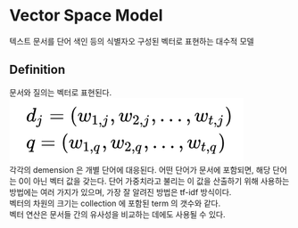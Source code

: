 # Vector Space Model
텍스트 문서를 단어 색인 등의 식별자오 구성된 벡터로 표현하는 대수적 모델

## Definition
문서와 질의는 벡터로 표현된다. </br>
<img src="./images/vector.png"/>
</br>
각각의 demension 은 개별 단어에 대응된다. 어떤 단어가 문서에 포함되면, 해당 단어는 0이 아닌 벡터 값을 갖는다. 
단어 가중치라고 불리는 이 값을 산출하기 위해 사용하는 방법에는 여러 가지가 있으며, 가장 잘 알려진 방법은 tf-idf 방식이다. </br>
벡터의 차원의 크기는 collection 에 포함된 term 의 갯수와 같다. </br>
벡터 연산은 문서들 간의 유사성을 비교하는 데에도 사용될 수 있다.
